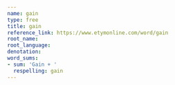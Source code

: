```yaml
---
name: gain
type: free
title: gain
reference_link: https://www.etymonline.com/word/gain
root_name: 
root_language: 
denotation: 
word_sums:
- sum: 'Gain + '
  respelling: gain
---
```

